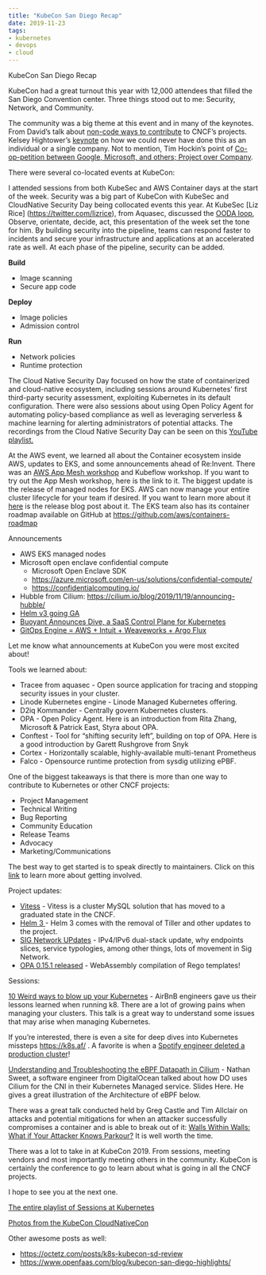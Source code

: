 ```yaml
---
title: "KubeCon San Diego Recap"
date: 2019-11-23
tags:
- kubernetes
- devops
- cloud
---
```


KubeCon San Diego Recap


KubeCon had a great turnout this year with 12,000 attendees that filled the San Diego Convention center.  Three things stood out to me: Security, Network, and Community.

The community was a big theme at this event and in many of the keynotes. From David’s talk about [non-code ways to 
contribute](https://www.youtube.com/watch?v=AWdhli9rhWQ) to CNCF’s projects. Kelsey Hightower’s [keynote](https://www.youtube.com/watch?v=jiaLsxjBeOQ) on how we 
could never have done this as an individual or 
a single company. Not to mention, Tim Hockin’s point of [Co-op-petition between Google, Microsoft, and others; 
Project over Company](https://www.youtube.com/watch?v=o-oMegdZcg4).

There were several co-located events at KubeCon:

I attended sessions from both KubeSec and AWS Container days at the start of the week. Security was a big part of 
KubeCon with KubeSec and CloudNative Security Day being collocated events this year. At KubeSec [Liz Rice]
(https://twitter.com/lizrice), from 
Aquasec, discussed the [OODA loop](https://en.wikipedia.org/wiki/OODA_loop), Observe, orientate, decide, act, this 
presentation of the week set the tone for 
him. By building security into the pipeline, teams can respond faster to incidents and secure your infrastructure and applications at an accelerated rate as well. At each phase of the pipeline, security can  be added.

**Build**
* Image scanning
* Secure app code

**Deploy**
* Image policies
* Admission control

**Run**
* Network policies
* Runtime protection

The Cloud Native Security Day focused on how the state of containerized and cloud-native ecosystem, including 
sessions around Kubernetes’ first third-party security assessment, exploiting Kubernetes in its default 
configuration. There were also sessions about using Open Policy Agent for automating policy-based compliance as well 
as leveraging serverless & machine learning for alerting administrators of potential attacks. The recordings from the Cloud Native Security Day can be seen on this [YouTube playlist.](https://www.youtube.com/watch?v=gtaaONq-XGY&list=PLj6h78yzYM2MGKo_LNRA-lhxlNXwiDJDT&index=3)

At the AWS event, we learned all about the Container ecosystem inside AWS, updates to EKS, and some announcements 
ahead of Re:Invent. There was an [AWS App Mesh workshop](https://eksworkshop.com/) and Kubeflow workshop. If you want to try out the App Mesh 
workshop, here is the link to it. The biggest update is the release of managed nodes for EKS. AWS can now manage 
your entire cluster lifecycle for your team if desired. If you want to learn more about it [here](https://aws.amazon.com/blogs/containers/eks-managed-node-groups/) is the release 
blog post about it. The EKS team also has its container roadmap available on GitHub at https://github.com/aws/containers-roadmap

Announcements

* AWS EKS managed nodes
* Microsoft open enclave confidential compute
    * Microsoft Open Enclave SDK
    * https://azure.microsoft.com/en-us/solutions/confidential-compute/
    * https://confidentialcomputing.io/
* Hubble from Cilium: https://cilium.io/blog/2019/11/19/announcing-hubble/
* [Helm v3 going GA](https://www.cncf.io/announcement/2019/11/13/helm-reaches-version-3/)
* [Buoyant Announces Dive, a SaaS Control Plane for Kubernetes](https://buoyant.io/2019/11/18/announcing-dive/)
* [GitOps Engine = AWS + Intuit + Weaveworks + Argo Flux](https://www.weave.works/blog/argo-flux-join-forces)

Let me know what announcements at KubeCon you were most excited about!

Tools we learned about:
* Tracee from aquasec - Open source application for tracing and stopping security issues in your cluster.
* Linode Kubernetes engine - Linode Managed Kubernetes offering.
* D2iq Kommander - Centrally govern Kubernetes clusters.
* OPA - Open Policy Agent.  Here is an introduction from Rita Zhang, Microsoft & Patrick East, Styra about OPA.
* Conftest - Tool for “shifting security left”, building on top of OPA. Here is a good introduction by Garett Rushgrove from Snyk
* Cortex - Horizontally scalable, highly-available multi-tenant Prometheus
* Falco - Opensource runtime protection from sysdig utilizing ePBF.


One of the biggest takeaways is that there is more than one way to contribute to Kubernetes or other CNCF projects:
* Project Management
* Technical Writing
* Bug Reporting
* Community Education
* Release Teams
* Advocacy
* Marketing/Communications

The best way to get started is to speak directly to maintainers. Click on this [link](https://www.youtube.com/watch?v=AWdhli9rhWQ&list=PLj6h78yzYM2NDs-iu8WU5fMxINxHXlien&index=11&t=0s) to learn more about getting 
involved.

Project updates:
* [Vitess](https://www.youtube.com/watch?v=-Hz6LFJu1cY&list=PLj6h78yzYM2NDs-iu8WU5fMxINxHXlien&index=344&t=0s) - Vitess is a cluster MySQL solution that has moved to a graduated state in the CNCF.
* [Helm 3 ](https://www.youtube.com/watch?v=afCRt5Gd6Rk&list=PLj6h78yzYM2NDs-iu8WU5fMxINxHXlien&index=207&t=0s) - 
  Helm 3 comes with the removal of Tiller and other updates to the project.
* [SIG Network UPdates](https://www.youtube.com/watch?v=lWOSCXufgyw&list=PLj6h78yzYM2NDs-iu8WU5fMxINxHXlien&index=273&t=0s)  - 
  IPv4/IPv6 dual-stack update, why endpoints slices, service typologies, among other things, lots of movement 
  in Sig Network.
* [OPA 0.15.1 released](https://blog.openpolicyagent.org/opa-v0-15-1-rego-on-webassembly-81c226c51be4) - WebAssembly compilation of Rego templates!


Sessions: 

[10 Weird ways to blow up your Kubernetes](https://www.youtube.com/watch?v=FrQ8Lwm9_j8&list=PLj6h78yzYM2NDs-iu8WU5fMxINxHXlien&index=58) - AirBnB engineers gave us their lessons learned when running k8. There 
are a lot of growing pains when managing your clusters. This talk is a great way to understand some issues that may arise when managing Kubernetes.

If you’re interested, there is even a site for deep dives into Kubernetes missteps https://k8s.af/ . A favorite is 
when a [Spotify engineer deleted a production cluster](https://www.youtube.com/watch?v=ix0Tw8uinWs)!

[Understanding and Troubleshooting the eBPF Datapath in Cilium](https://www.youtube.com/watch?v=Kmm8Hl57WDU) - Nathan Sweet, a software engineer from DigitalOcean talked about how DO uses Cilium for the CNI in their Kubernetes Managed service. Slides Here. He gives a great illustration of the Architecture of eBPF below.

There was a great talk conducted held by Greg Castle and Tim Allclair on attacks and potential mitigations for when 
an attacker successfully compromises a container and is able to break out of it: [Walls Within Walls: What if Your 
Attacker Knows Parkour?](https://www.youtube.com/watch?v=6rMGRvcjvKc) It is well worth the time.

There was a lot to take in at KubeCon 2019. From sessions, meeting vendors and most importantly meeting others in the community. KubeCon is certainly the conference to go to learn about what is going in all the CNCF projects.

I hope to see you at the next one.

[The entire playlist of Sessions at Kubernetes](https://www.youtube.com/playlist?list=PLj6h78yzYM2NDs-iu8WU5fMxINxHXlien)

[Photos from the KubeCon CloudNativeCon](https://www.flickr.com/photos/143247548@N03/49087922038/in/album-72157711835777083/)

Other awesome posts as well:
* https://octetz.com/posts/k8s-kubecon-sd-review
* https://www.openfaas.com/blog/kubecon-san-diego-highlights/
